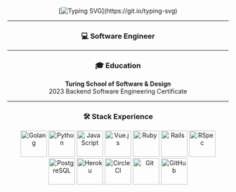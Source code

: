 <div align="center">

[![Typing SVG](https://readme-typing-svg.demolab.com?font=Fira+Code&pause=1000&color=CA6644&center=true&vCenter=true&width=435&lines=Hi%2C+I'm+Andra!;Welcome+to+my+Github!)](https://git.io/typing-svg)

</div>

---

<div align="center">

### 💻 Software Engineer

</div>

---

<div align="center">

### 🎓 Education

**Turing School of Software & Design**  
2023 Backend Software Engineering Certificate

</div>

---

<h3 align="center">🛠️ Stack Experience</h3>
<div align="center">
<img src="https://cdn.jsdelivr.net/gh/devicons/devicon/icons/go/go-original-wordmark.svg" width="60" height="60" alt="Golang"/>
<img src="https://cdn.jsdelivr.net/gh/devicons/devicon/icons/python/python-original-wordmark.svg" width="60" height="60" alt="Python"/>
<img src="https://cdn.jsdelivr.net/gh/devicons/devicon/icons/javascript/javascript-original.svg" width="60" height="60" alt="JavaScript"/>
<img src="https://cdn.jsdelivr.net/gh/devicons/devicon/icons/vuejs/vuejs-original-wordmark.svg" width="60" height="60" alt="Vue.js"/>
<img src="https://cdn.jsdelivr.net/gh/devicons/devicon/icons/ruby/ruby-plain-wordmark.svg" width="60" height="60" alt="Ruby"/> 
<img src="https://cdn.jsdelivr.net/gh/devicons/devicon/icons/rails/rails-plain-wordmark.svg" width="60" height="60" alt="Rails"/> 
<img src="https://cdn.jsdelivr.net/gh/devicons/devicon/icons/rspec/rspec-original.svg" width="60" height="60" alt="RSpec"/> 
<img src="https://cdn.jsdelivr.net/gh/devicons/devicon/icons/postgresql/postgresql-plain-wordmark.svg" width="60" height="60" alt="PostgreSQL"/> 
<img src="https://cdn.jsdelivr.net/gh/devicons/devicon/icons/heroku/heroku-plain-wordmark.svg" width="60" height="60" alt="Heroku"/> 
<img src="https://cdn.jsdelivr.net/gh/devicons/devicon/icons/circleci/circleci-plain-wordmark.svg" width="60" height="60" alt="CircleCI"/> 
<img src="https://cdn.jsdelivr.net/gh/devicons/devicon/icons/git/git-plain-wordmark.svg" width="60" height="60" alt="Git"/> 
<img src="https://cdn.jsdelivr.net/gh/devicons/devicon/icons/github/github-original-wordmark.svg" width="60" height="60" alt="GitHub"/>
</div>

